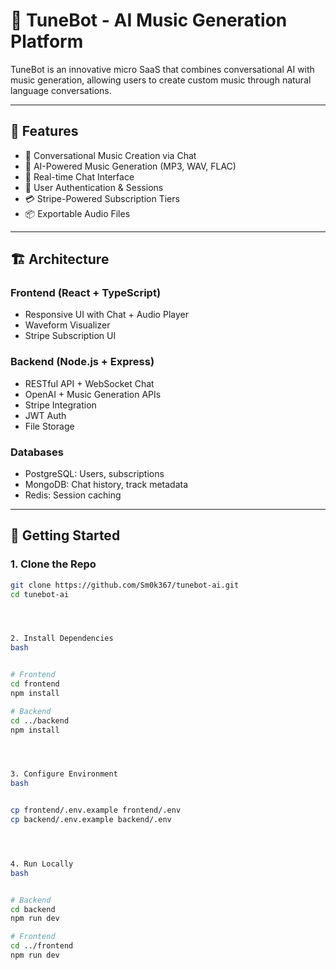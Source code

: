 # 🎵 TuneBot - AI Music Generation Platform

TuneBot is an innovative micro SaaS that combines conversational AI with music generation, allowing users to create custom music through natural language conversations.

---

## 🚀 Features

- 🎤 Conversational Music Creation via Chat
- 🤖 AI-Powered Music Generation (MP3, WAV, FLAC)
- 💬 Real-time Chat Interface
- 🔐 User Authentication & Sessions
- 💳 Stripe-Powered Subscription Tiers
- 📦 Exportable Audio Files

---

## 🏗️ Architecture

### Frontend (React + TypeScript)
- Responsive UI with Chat + Audio Player
- Waveform Visualizer
- Stripe Subscription UI

### Backend (Node.js + Express)
- RESTful API + WebSocket Chat
- OpenAI + Music Generation APIs
- Stripe Integration
- JWT Auth
- File Storage

### Databases
- PostgreSQL: Users, subscriptions
- MongoDB: Chat history, track metadata
- Redis: Session caching

---

## 🧪 Getting Started

### 1. Clone the Repo
```bash
git clone https://github.com/Sm0k367/tunebot-ai.git
cd tunebot-ai




2. Install Dependencies
bash


# Frontend
cd frontend
npm install

# Backend
cd ../backend
npm install




3. Configure Environment
bash


cp frontend/.env.example frontend/.env
cp backend/.env.example backend/.env




4. Run Locally
bash


# Backend
cd backend
npm run dev

# Frontend
cd ../frontend
npm run dev
